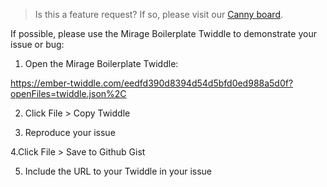 > Is this a feature request? If so, please visit our [Canny board](https://ember-cli-mirage.canny.io/admin/board/feature-requests).

If possible, please use the Mirage Boilerplate Twiddle to demonstrate your issue or bug:

1. Open the Mirage Boilerplate Twiddle:

https://ember-twiddle.com/eedfd390d8394d54d5bfd0ed988a5d0f?openFiles=twiddle.json%2C

2. Click File > Copy Twiddle

3. Reproduce your issue

4.Click File > Save to Github Gist

5. Include the URL to your Twiddle in your issue
